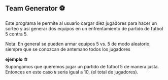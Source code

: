## Team Generator :soccer:

Este programa le permite al usuario cargar diez jugadores para hacer un sorteo y así generar dos equipos en un enfrentamiento de partido de fútbol 5 contra 5.<br>

Nota: En general se pueden armar equipos 5 vs. 5 de modo aleatorio, siempre que se conozcan de antemano todos los jugadores<br>

**ejemplo** :soccer:<br>
Supongamos que queremos jugar un partido de fútbol 5 de manera justa. Entonces en este caso `N` seria igual a 10, (el total de jugadores).<br>

